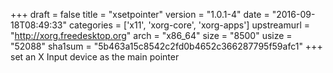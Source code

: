 +++
draft = false
title = "xsetpointer"
version = "1.0.1-4"
date = "2016-09-18T08:49:33"
categories = ['x11', 'xorg-core', 'xorg-apps']
upstreamurl = "http://xorg.freedesktop.org"
arch = "x86_64"
size = "8500"
usize = "52088"
sha1sum = "5b463a15c8542c2fd0b4652c366287795f59afc1"
+++
set an X Input device as the main pointer